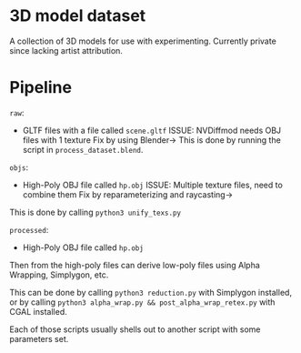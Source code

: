 # 3D model dataset

A collection of 3D models for use with experimenting.
Currently private since lacking artist attribution.

# Pipeline

`raw`:
- GLTF files with a file called `scene.gltf`
ISSUE: NVDiffmod needs OBJ files with 1 texture
Fix by using Blender->
This is done by running the script in `process_dataset.blend`.


`objs`:
- High-Poly OBJ file called `hp.obj`
ISSUE: Multiple texture files, need to combine them
Fix by reparameterizing and raycasting->

This is done by calling `python3 unify_texs.py`

`processed`:
- High-Poly OBJ file called `hp.obj`

Then from the high-poly files can derive low-poly files using Alpha Wrapping, Simplygon, etc.

This can be done by calling `python3 reduction.py` with Simplygon installed,
or by calling `python3 alpha_wrap.py && post_alpha_wrap_retex.py` with CGAL installed.

Each of those scripts usually shells out to another script with some parameters set.
